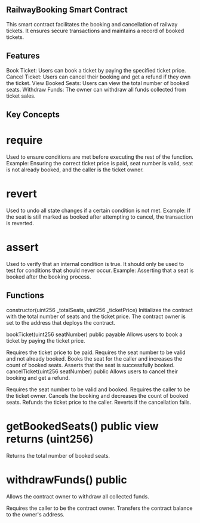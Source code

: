## RailwayBooking Smart Contract
This smart contract facilitates the booking and cancellation of railway tickets. It ensures secure transactions and maintains a record of booked tickets.

## Features
Book Ticket: Users can book a ticket by paying the specified ticket price.
Cancel Ticket: Users can cancel their booking and get a refund if they own the ticket.
View Booked Seats: Users can view the total number of booked seats.
Withdraw Funds: The owner can withdraw all funds collected from ticket sales.
## Key Concepts
# require
Used to ensure conditions are met before executing the rest of the function.
Example: Ensuring the correct ticket price is paid, seat number is valid, seat is not already booked, and the caller is the ticket owner.
# revert
Used to undo all state changes if a certain condition is not met.
Example: If the seat is still marked as booked after attempting to cancel, the transaction is reverted.
# assert
Used to verify that an internal condition is true. It should only be used to test for conditions that should never occur.
Example: Asserting that a seat is booked after the booking process.
## Functions
constructor(uint256 _totalSeats, uint256 _ticketPrice)
Initializes the contract with the total number of seats and the ticket price. The contract owner is set to the address that deploys the contract.

bookTicket(uint256 seatNumber) public payable
Allows users to book a ticket by paying the ticket price.

Requires the ticket price to be paid.
Requires the seat number to be valid and not already booked.
Books the seat for the caller and increases the count of booked seats.
Asserts that the seat is successfully booked.
cancelTicket(uint256 seatNumber) public
Allows users to cancel their booking and get a refund.

Requires the seat number to be valid and booked.
Requires the caller to be the ticket owner.
Cancels the booking and decreases the count of booked seats.
Refunds the ticket price to the caller.
Reverts if the cancellation fails.
# getBookedSeats() public view returns (uint256)
Returns the total number of booked seats.

# withdrawFunds() public
Allows the contract owner to withdraw all collected funds.

Requires the caller to be the contract owner.
Transfers the contract balance to the owner's address.
